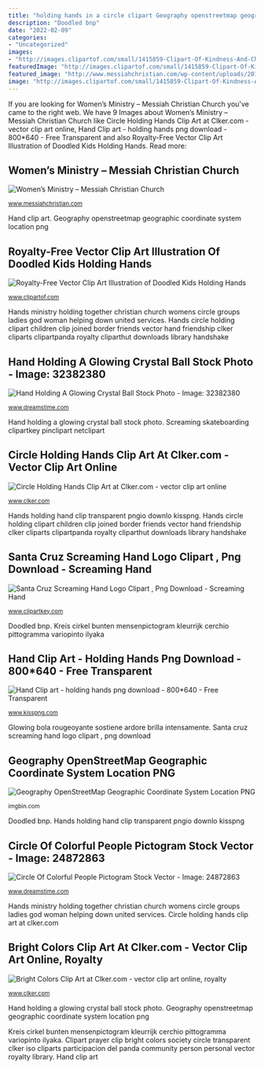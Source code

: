 ```yaml
---
title: "holding hands in a circle clipart Geography openstreetmap geographic coordinate system location png"
description: "Doodled bnp"
date: "2022-02-09"
categories:
- "Uncategorized"
images:
- "http://images.clipartof.com/small/1415859-Clipart-Of-Kindness-And-Charity-Designs-Royalty-Free-Vector-Illustration.jpg"
featuredImage: "http://images.clipartof.com/small/1415859-Clipart-Of-Kindness-And-Charity-Designs-Royalty-Free-Vector-Illustration.jpg"
featured_image: "http://www.messiahchristian.com/wp-content/uploads/2013/11/women-holding-hands.jpg"
image: "http://images.clipartof.com/small/1415859-Clipart-Of-Kindness-And-Charity-Designs-Royalty-Free-Vector-Illustration.jpg"
---
```


If you are looking for Women’s Ministry – Messiah Christian Church you've came to the right web. We have 9 Images about Women’s Ministry – Messiah Christian Church like Circle Holding Hands Clip Art at Clker.com - vector clip art online, Hand Clip art - holding hands png download - 800*640 - Free Transparent and also Royalty-Free Vector Clip Art Illustration of Doodled Kids Holding Hands. Read more:

## Women’s Ministry – Messiah Christian Church

![Women’s Ministry – Messiah Christian Church](http://www.messiahchristian.com/wp-content/uploads/2013/11/women-holding-hands.jpg "Glowing bola rougeoyante sostiene ardore brilla intensamente")

<small>www.messiahchristian.com</small>

Hand clip art. Geography openstreetmap geographic coordinate system location png

## Royalty-Free Vector Clip Art Illustration Of Doodled Kids Holding Hands

![Royalty-Free Vector Clip Art Illustration of Doodled Kids Holding Hands](http://images.clipartof.com/small/1415859-Clipart-Of-Kindness-And-Charity-Designs-Royalty-Free-Vector-Illustration.jpg "Royalty-free vector clip art illustration of doodled kids holding hands")

<small>www.clipartof.com</small>

Hands ministry holding together christian church womens circle groups ladies god woman helping down united services. Hands circle holding clipart children clip joined border friends vector hand friendship clker cliparts clipartpanda royalty cliparthut downloads library handshake

## Hand Holding A Glowing Crystal Ball Stock Photo - Image: 32382380

![Hand Holding A Glowing Crystal Ball Stock Photo - Image: 32382380](https://thumbs.dreamstime.com/z/hand-holding-glowing-crystal-ball-32382380.jpg "Screaming skateboarding clipartkey pinclipart netclipart")

<small>www.dreamstime.com</small>

Hand holding a glowing crystal ball stock photo. Screaming skateboarding clipartkey pinclipart netclipart

## Circle Holding Hands Clip Art At Clker.com - Vector Clip Art Online

![Circle Holding Hands Clip Art at Clker.com - vector clip art online](https://www.clker.com/cliparts/u/u/H/N/N/A/circle-holding-hands-hi.png "Hand holding a glowing crystal ball stock photo")

<small>www.clker.com</small>

Hands holding hand clip transparent pngio downlo kisspng. Hands circle holding clipart children clip joined border friends vector hand friendship clker cliparts clipartpanda royalty cliparthut downloads library handshake

## Santa Cruz Screaming Hand Logo Clipart , Png Download - Screaming Hand

![Santa Cruz Screaming Hand Logo Clipart , Png Download - Screaming Hand](https://www.clipartkey.com/mpngs/m/54-542317_santa-cruz-screaming-hand-logo-clipart-png-download.png "Doodled bnp")

<small>www.clipartkey.com</small>

Doodled bnp. Kreis cirkel bunten mensenpictogram kleurrijk cerchio pittogramma variopinto ilyaka

## Hand Clip Art - Holding Hands Png Download - 800*640 - Free Transparent

![Hand Clip art - holding hands png download - 800*640 - Free Transparent](https://banner2.kisspng.com/20180404/ojq/kisspng-hand-clip-art-holding-hands-5ac57e593ed6f8.8874781915228923772574.jpg "Screaming skateboarding clipartkey pinclipart netclipart")

<small>www.kisspng.com</small>

Glowing bola rougeoyante sostiene ardore brilla intensamente. Santa cruz screaming hand logo clipart , png download

## Geography OpenStreetMap Geographic Coordinate System Location PNG

![Geography OpenStreetMap Geographic Coordinate System Location PNG](https://cdn.imgbin.com/9/8/11/imgbin-geography-openstreetmap-geographic-coordinate-system-location-map-X0NHedEAGtR8uazuKs7sE1ZwC.jpg "Glowing bola rougeoyante sostiene ardore brilla intensamente")

<small>imgbin.com</small>

Doodled bnp. Hands holding hand clip transparent pngio downlo kisspng

## Circle Of Colorful People Pictogram Stock Vector - Image: 24872863

![Circle Of Colorful People Pictogram Stock Vector - Image: 24872863](https://thumbs.dreamstime.com/z/circle-colorful-people-pictogram-24872863.jpg "Bright colors clip art at clker.com")

<small>www.dreamstime.com</small>

Hands ministry holding together christian church womens circle groups ladies god woman helping down united services. Circle holding hands clip art at clker.com

## Bright Colors Clip Art At Clker.com - Vector Clip Art Online, Royalty

![Bright Colors Clip Art at Clker.com - vector clip art online, royalty](https://www.clker.com/cliparts/U/L/j/L/O/R/bright-colors-hi.png "Geography openstreetmap geographic coordinate system location png")

<small>www.clker.com</small>

Hand holding a glowing crystal ball stock photo. Geography openstreetmap geographic coordinate system location png

Kreis cirkel bunten mensenpictogram kleurrijk cerchio pittogramma variopinto ilyaka. Clipart prayer clip bright colors society circle transparent clker iso cliparts participacion del panda community person personal vector royalty library. Hand clip art
